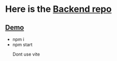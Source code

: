 <h1>Here is the <a href="https://github.com/sainathdora/Backend_SkillSwap">Backend repo</a></h1>
<h2><a href="https://www.youtube.com/watch?v=ugIvFCuK8qM">Demo</a></h2>
<ul>
  <li>npm i</li>
  <li>npm start</li>
  <p>Dont use vite </p>
</ul>
